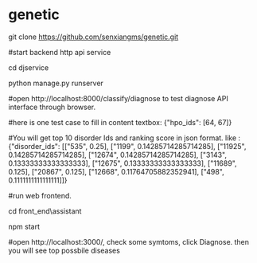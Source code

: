 # genetic

git clone https://github.com/senxiangms/genetic.git

#start backend http api service

cd djservice

python manage.py runserver

#open http://localhost:8000/classify/diagnose to test diagnose API interface through browser. 

#here is one test case to fill in content textbox: {"hpo_ids": [64, 67]}

#You will get top 10 disorder Ids and ranking score in json format.
like :
{"disorder_ids": [["535", 0.25], ["1199", 0.14285714285714285], ["11925", 0.14285714285714285], ["12674", 0.14285714285714285], ["3143", 0.13333333333333333], ["12675", 0.13333333333333333], ["11689", 0.125], ["20867", 0.125], ["12668", 0.11764705882352941], ["498", 0.1111111111111111]]}

#run web frontend.

cd front_end\assistant

npm start

#open http://localhost:3000/, check some symtoms, click Diagnose. then you will see top possbile diseases
